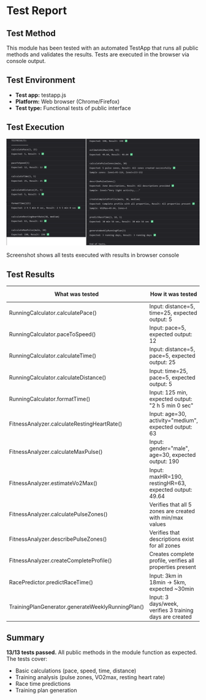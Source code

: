 # Test Report

## Test Method

This module has been tested with an automated TestApp that runs all public methods and validates the results. Tests are executed in the browser via console output.

## Test Environment

- **Test app:** testapp.js
- **Platform:** Web browser (Chrome/Firefox)
- **Test type:** Functional tests of public interface

## Test Execution

![Console Test Results](../docs/img/runningToolkitTests.png)

Screenshot shows all tests executed with results in browser console

## Test Results

| What was tested                                   | How it was tested                                         | Test Result |
| ------------------------------------------------- | --------------------------------------------------------- | ----------- |
| RunningCalculator.calculatePace()                 | Input: distance=5, time=25, expected output: 5            | PASS        |
| RunningCalculator.paceToSpeed()                   | Input: pace=5, expected output: 12                        | PASS        |
| RunningCalculator.calculateTime()                 | Input: distance=5, pace=5, expected output: 25            | PASS        |
| RunningCalculator.calculateDistance()             | Input: time=25, pace=5, expected output: 5                | PASS        |
| RunningCalculator.formatTime()                    | Input: 125 min, expected output: "2 h 5 min 0 sec"        | PASS        |
| FitnessAnalyzer.calculateRestingHeartRate()       | Input: age=30, activity="medium", expected output: 63     | PASS        |
| FitnessAnalyzer.calculateMaxPulse()               | Input: gender="male", age=30, expected output: 190        | PASS        |
| FitnessAnalyzer.estimateVo2Max()                  | Input: maxHR=190, restingHR=63, expected output: 49.64    | PASS        |
| FitnessAnalyzer.calculatePulseZones()             | Verifies that all 5 zones are created with min/max values | PASS        |
| FitnessAnalyzer.describePulseZones()              | Verifies that descriptions exist for all zones            | PASS        |
| FitnessAnalyzer.createCompleteProfile()           | Creates complete profile, verifies all properties present | PASS        |
| RacePredictor.predictRaceTime()                   | Input: 3km in 18min -> 5km, expected ~30min               | PASS        |
| TrainingPlanGenerator.generateWeeklyRunningPlan() | Input: 3 days/week, verifies 3 training days are created  | PASS        |

## Summary

**13/13 tests passed.** All public methods in the module function as expected. The tests cover:

- Basic calculations (pace, speed, time, distance)
- Training analysis (pulse zones, VO2max, resting heart rate)
- Race time predictions
- Training plan generation
